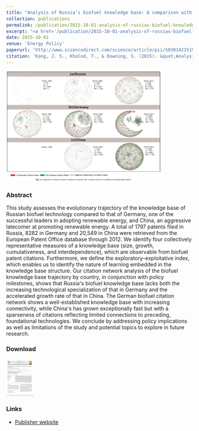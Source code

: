 ```yaml
---
title: "Analysis of Russia’s biofuel knowledge base: A comparison with Germany and China"
collection: publications
permalink: /publication/2015-10-01-analysis-of-russias-biofuel-knowledge-base
excerpt: "<a href='/publication/2015-10-01-analysis-of-russias-biofuel-knowledge-base'><img src='/images/analysis_of_russias_biofuel_knowledge_base_thumbnail_png.png' style='max-height:150px;'></a><br/><br/>This study assesses the evolutionary trajectory of the knowledge base of Russian biofuel technology compared to that of Germany and China"
date: 2015-10-01
venue: 'Energy Policy'
paperurl: 'http://www.sciencedirect.com/science/article/pii/S0301421515002207'
citation: 'Kang, J. S., Kholod, T., & Downing, S. (2015). &quot;Analysis of Russia’s biofuel knowledge base: A comparison with Germany and China.&quot; Energy Policy, 85, 182–193.'
---
```


<img src='/images/analysis_of_russias_biofuel_knowledge_base_fig1_png.png' style='max-height:300px;'>

### Abstract
This study assesses the evolutionary trajectory of the knowledge base of Russian biofuel technology compared to that of Germany, one of the successful leaders in adopting renewable energy, and China, an aggressive latecomer at promoting renewable energy. A total of 1797 patents filed in Russia, 8282 in Germany and 20,549 in China were retrieved from the European Patent Office database through 2012. We identify four collectively representative measures of a knowledge base (size, growth, cumulativeness, and interdependence), which are observable from biofuel patent citations. Furthermore, we define the exploratory–exploitative index, which enables us to identify the nature of learning embedded in the knowledge base structure. Our citation network analysis of the biofuel knowledge base trajectory by country, in conjunction with policy milestones, shows that Russia's biofuel knowledge base lacks both the increasing technological specialization of that in Germany and the accelerated growth rate of that in China. The German biofuel citation network shows a well-established knowledge base with increasing connectivity, while China's has grown exceptionally fast but with a sparseness of citations reflecting limited connections to preceding, foundational technologies. We conclude by addressing policy implications as well as limitations of the study and potential topics to explore in future research.

### Download
[<img src='/images/analysis_of_russias_biofuel_knowledge_base_download_png.png' style='max-height:100px;'>](/files/analysis_of_russias_biofuel_knowledge_base.pdf "download article")

### Links
* [Publisher website](http://www.sciencedirect.com/science/article/pii/S0301421515002207)
